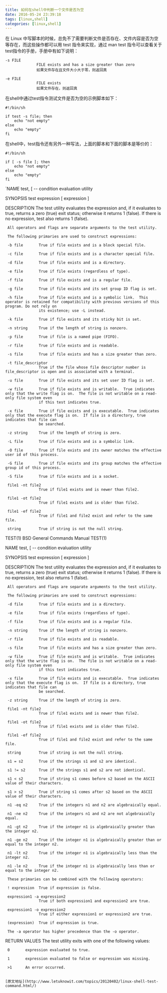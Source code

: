 ```yaml
---
title: 如何在shell中判断一个文件是否为空
date: 2016-05-24 23:39:18
tags: [linux,shell]
categories: [linux,shell]
---
```


在 Linux 中写脚本的时候，总免不了需要判断文件是否存在、文件内容是否为空等存在，而这些操作都可以用 test 指令来实现，通过 man test 指令可以查看关于test指令的手册，手册中有如下说明： 


```
-s FILE
              FILE exists and has a size greater than zero
              如果文件存在且文件大小大于零，则返回真
              
-e FILE
              FILE exists
              如果文件存在，则返回真
```


在shell中通过test指令测试文件是否为空的示例脚本如下：


```
#!/bin/sh

if test -s file; then
	echo "not empty"
else
	echo "empty"
fi
```


在shell中，test指令还有另外一种写法，上面的脚本和下面的脚本是等价的：


```
#!/bin/sh

if [ -s file ]; then
	echo "not empty"
else
	echo "empty"
fi
```

`NAME
     test, [ -- condition evaluation utility

SYNOPSIS
     test expression
     [ expression ]

DESCRIPTION
     The test utility evaluates the expression and, if it evaluates to true, returns a zero (true) exit status; otherwise it returns 1 (false).  If there is no
     expression, test also returns 1 (false).

     All operators and flags are separate arguments to the test utility.

     The following primaries are used to construct expressions:

     -b file       True if file exists and is a block special file.

     -c file       True if file exists and is a character special file.

     -d file       True if file exists and is a directory.

     -e file       True if file exists (regardless of type).

     -f file       True if file exists and is a regular file.

     -g file       True if file exists and its set group ID flag is set.

     -h file       True if file exists and is a symbolic link.  This operator is retained for compatibility with previous versions of this program. Do not rely on
                   its existence; use -L instead.

     -k file       True if file exists and its sticky bit is set.

     -n string     True if the length of string is nonzero.

     -p file       True if file is a named pipe (FIFO).

     -r file       True if file exists and is readable.

     -s file       True if file exists and has a size greater than zero.

     -t file_descriptor
                   True if the file whose file descriptor number is file_descriptor is open and is associated with a terminal.

     -u file       True if file exists and its set user ID flag is set.

     -w file       True if file exists and is writable.  True indicates only that the write flag is on.  The file is not writable on a read-only file system even
                   if this test indicates true.

     -x file       True if file exists and is executable.  True indicates only that the execute flag is on.  If file is a directory, true indicates that file can
                   be searched.

     -z string     True if the length of string is zero.

     -L file       True if file exists and is a symbolic link.

     -O file       True if file exists and its owner matches the effective user id of this process.

     -G file       True if file exists and its group matches the effective group id of this process.

     -S file       True if file exists and is a socket.

     file1 -nt file2
                   True if file1 exists and is newer than file2.

     file1 -ot file2
                   True if file1 exists and is older than file2.

     file1 -ef file2
                   True if file1 and file2 exist and refer to the same file.

     string        True if string is not the null string.

TEST(1)                   BSD General Commands Manual                  TEST(1)

NAME
     test, [ -- condition evaluation utility

SYNOPSIS
     test expression
     [ expression ]

DESCRIPTION
     The test utility evaluates the expression and, if it evaluates to true, returns a zero (true) exit status; otherwise it returns 1 (false).  If there is no
     expression, test also returns 1 (false).

     All operators and flags are separate arguments to the test utility.

     The following primaries are used to construct expressions:

     -d file       True if file exists and is a directory.

     -e file       True if file exists (regardless of type).

     -f file       True if file exists and is a regular file.

     -n string     True if the length of string is nonzero.

     -r file       True if file exists and is readable.

     -s file       True if file exists and has a size greater than zero.

     -w file       True if file exists and is writable.  True indicates only that the write flag is on.  The file is not writable on a read-only file system even
                   if this test indicates true.

     -x file       True if file exists and is executable.  True indicates only that the execute flag is on.  If file is a directory, true indicates that file can
                   be searched.

     -z string     True if the length of string is zero.

     file1 -nt file2
                   True if file1 exists and is newer than file2.

     file1 -ot file2
                   True if file1 exists and is older than file2.

     file1 -ef file2
                   True if file1 and file2 exist and refer to the same file.

     string        True if string is not the null string.

     s1 = s2       True if the strings s1 and s2 are identical.

     s1 != s2      True if the strings s1 and s2 are not identical.

     s1 < s2       True if string s1 comes before s2 based on the ASCII value of their characters.

     s1 > s2       True if string s1 comes after s2 based on the ASCII value of their characters.

     n1 -eq n2     True if the integers n1 and n2 are algebraically equal.

     n1 -ne n2     True if the integers n1 and n2 are not algebraically equal.

     n1 -gt n2     True if the integer n1 is algebraically greater than the integer n2.

     n1 -ge n2     True if the integer n1 is algebraically greater than or equal to the integer n2.

     n1 -lt n2     True if the integer n1 is algebraically less than the integer n2.

     n1 -le n2     True if the integer n1 is algebraically less than or equal to the integer n2.

     These primaries can be combined with the following operators:

     ! expression  True if expression is false.

     expression1 -a expression2
                   True if both expression1 and expression2 are true.

     expression1 -o expression2
                   True if either expression1 or expression2 are true.

     (expression)  True if expression is true.

     The -a operator has higher precedence than the -o operator.

RETURN VALUES
     The test utility exits with one of the following values:

     0       expression evaluated to true.

     1       expression evaluated to false or expression was missing.

     >1      An error occurred.

```

[原文地址](http://www.letuknowit.com/topics/20120402/linux-shell-test-command.html/)